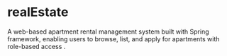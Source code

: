 # realEstate
A web-based apartment rental management system built with Spring framework, enabling users to browse, list, and apply for apartments with role-based access .
